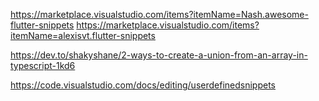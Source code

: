 https://marketplace.visualstudio.com/items?itemName=Nash.awesome-flutter-snippets
https://marketplace.visualstudio.com/items?itemName=alexisvt.flutter-snippets

https://dev.to/shakyshane/2-ways-to-create-a-union-from-an-array-in-typescript-1kd6

https://code.visualstudio.com/docs/editing/userdefinedsnippets
